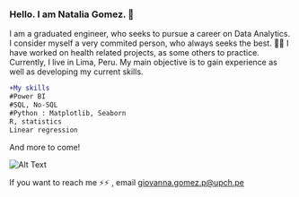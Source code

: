### Hello. I am Natalia Gomez. 👋

I am a graduated engineer, who seeks to pursue a career on Data Analytics. I consider myself a very commited person, who always seeks the best. 
:woman_technologist:
I have worked on health related projects, as some others to practice. 
Currently, I live in Lima, Peru. My main objective is to gain experience as well as developing my current skills. 

```diff
+My skills
#Power BI
#SQL, No-SQL
#Python : Matplotlib, Seaborn
R, statistics
Linear regression
```
And more to come!

![Alt Text](https://github.com/caitcyan/caitcyan/blob/main/muestra.gif)


If you want to reach me ⚡⚡ , email giovanna.gomez.p@upch.pe



<!--
**caitcyan/caitcyan** is a ✨ _special_ ✨ repository because its `README.md` (this file) appears on your GitHub profile.

Here are some ideas to get you started:

- 🔭 I’m currently working on ...
- 🌱 I’m currently learning ...
- 👯 I’m looking to collaborate on ...
- 🤔 I’m looking for help with ...
- 💬 Ask me about ...
- 📫 How to reach me: ...
- 😄 Pronouns: ...
- ⚡ Fun fact: ...
-->


